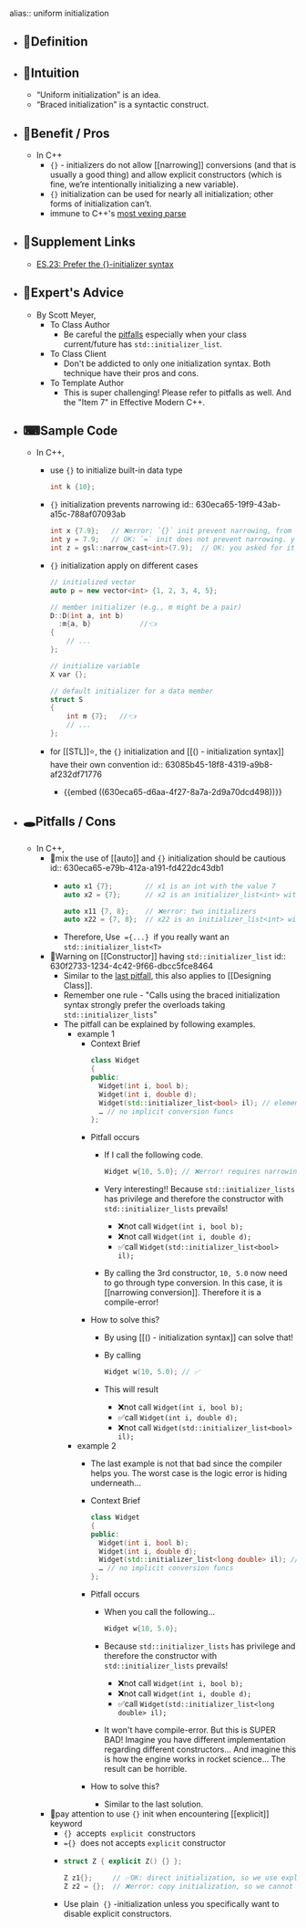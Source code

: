 alias:: uniform initialization

- ## 📝Definition
- ## 🧠Intuition
	- “Uniform initialization” is an idea.
	- “Braced initialization” is a syntactic construct.
- ## 🚀Benefit / Pros
	- In C++
		- `{}` - initializers do not allow [[narrowing]] conversions (and that is usually a good thing) and allow explicit constructors (which is fine, we’re intentionally initializing a new variable).
		- `{}` initialization can be used for nearly all initialization; other forms of initialization can’t.
		- immune to C++'s [most vexing parse](((630f1d55-88a6-48b8-9d86-9ad1db187eaa)))
- ## 🔗Supplement Links
	- [ES.23: Prefer the {}-initializer syntax](https://isocpp.github.io/CppCoreGuidelines/CppCoreGuidelines#es23-prefer-the--initializer-syntax)
- ## 🥼Expert's Advice
	- By Scott Meyer,
		- To Class Author
			- Be careful the [pitfalls](((630f2733-1234-4c42-9f66-dbcc5fce8464))) especially when your class current/future has `std::initializer_list`.
		- To Class Client
			- Don't be addicted to only one initialization syntax. Both technique have their pros and cons.
		- To Template Author
			- This is super challenging! Please refer to pitfalls as well. And the "Item 7" in Effective Modern C++.
- ## ⌨Sample Code
	- In C++,
		- use `{}` to initialize built-in data type
		  
		  ``` c++
		  int k {10};
		  ```
		- `{}` initialization prevents narrowing
		  id:: 630eca65-19f9-43ab-a15c-788af07093ab
		  ``` c++
		  int x {7.9};   // ❌error: `{}` init prevent narrowing, from floating point to integral
		  int y = 7.9;   // OK: `=` init does not prevent narrowing. y becomes 7. Hope for a compiler warning
		  int z = gsl::narrow_cast<int>(7.9);  // OK: you asked for it
		  ```
		- `{}` initialization apply on different cases
		  
		  ``` c++
		  // initialized vector
		  auto p = new vector<int> {1, 2, 3, 4, 5};
		  
		  // member initializer (e.g., m might be a pair)
		  D::D(int a, int b)
		    :m{a, b}			//👈
		  {   
		      // ...
		  };
		  
		  // initialize variable
		  X var {};
		  
		  // default initializer for a data member
		  struct S
		  {
		      int m {7};   //👈
		      // ...
		  };
		  ```
		- for [[STL]]⭐, the `{}` initialization and [[() - initialization syntax]] have their own convention
		  id:: 63085b45-18f8-4319-a9b8-af232df71776
			- {{embed ((630eca65-d6aa-4f27-8a7a-2d9a70dcd498))}}
- ## 🕳Pitfalls / Cons
	- In C++,
		- 📌mix the use of [[auto]] and `{}` initialization should be cautious
		  id:: 630eca65-e79b-412a-a191-fd422dc43db1
			- ``` c++
			  auto x1 {7};        // x1 is an int with the value 7
			  auto x2 = {7};      // x2 is an initializer_list<int> with an element 7
			  
			  auto x11 {7, 8};    // ❌error: two initializers
			  auto x22 = {7, 8};  // x22 is an initializer_list<int> with elements 7 and 8
			  ```
			- Therefore, Use  `={...}`  if you really want an  `std::initializer_list<T>`
		- 📌Warning on [[Constructor]] having `std::initializer_list`
		  id:: 630f2733-1234-4c42-9f66-dbcc5fce8464
			- Similar to the [last pitfall](((630eca65-e79b-412a-a191-fd422dc43db1))), this also applies to [[Designing Class]].
			- Remember one rule - "Calls using the braced initialization syntax strongly prefer the overloads taking `std::initializer_lists`"
			- The pitfall can be explained by following examples.
				- example 1
					- Context Brief
					  ``` c++
					  class Widget
					  {
					  public:
					    Widget(int i, bool b);
					    Widget(int i, double d);
					    Widget(std::initializer_list<bool> il); // element type is bool 👈pay attention here
					    … // no implicit conversion funcs
					  };
					  ```
					- Pitfall occurs
						- If I call the following code.
						  
						  ``` c++
						  Widget w{10, 5.0}; // ❌error! requires narrowing conversions
						  ```
						- Very interesting!! Because `std::initializer_lists` has privilege and therefore the constructor with `std::initializer_lists` prevails!
							- ❌not call `Widget(int i, bool b);`
							- ❌not call `Widget(int i, double d);`
							- ✅call `Widget(std::initializer_list<bool> il);`
						- By calling the 3rd constructor, `10, 5.0` now need to go through type conversion. In this case, it is [[narrowing conversion]]. Therefore it is a compile-error!
					- How to solve this?
						- By using [[() - initialization syntax]] can solve that!
						- By calling
						  
						  ``` c++
						  Widget w(10, 5.0); // ✅
						  ```
						- This will result
							- ❌not call `Widget(int i, bool b);`
							- ✅call `Widget(int i, double d);`
							- ❌not call `Widget(std::initializer_list<bool> il);`
				- example 2
					- The last example is not that bad since the compiler helps you. The worst case is the logic error is hiding underneath...
					- Context Brief
					  
					  ``` c++
					  class Widget
					  {
					  public:
					    Widget(int i, bool b);
					    Widget(int i, double d);
					    Widget(std::initializer_list<long double> il); // element type is double 👈pay attention here
					    … // no implicit conversion funcs
					  };
					  ```
					- Pitfall occurs
						- When you call the following...
						  
						  ``` c++
						  Widget w{10, 5.0};
						  ```
						- Because `std::initializer_lists` has privilege and therefore the constructor with `std::initializer_lists` prevails!
							- ❌not call `Widget(int i, bool b);`
							- ❌not call `Widget(int i, double d);`
							- ✅call `Widget(std::initializer_list<long double> il);`
						- It won't have compile-error. But this is SUPER BAD! Imagine you have different implementation regarding different constructors... And imagine this is how the engine works in rocket science... The result can be horrible.
					- How to solve this?
						- Similar to the last solution.
		- 📌pay attention to use `{}` init when encountering [[explicit]] keyword
			- `{}`  accepts  `explicit`  constructors
			- `={}`  does not accepts `explicit` constructor
			- ``` c++
			  struct Z { explicit Z() {} };
			  
			  Z z1{};     // ✅OK: direct initialization, so we use explicit constructor
			  Z z2 = {};  // ❌error: copy initialization, so we cannot use the explicit constructor
			  ```
			- Use plain  `{}` -initialization unless you specifically want to disable explicit constructors.